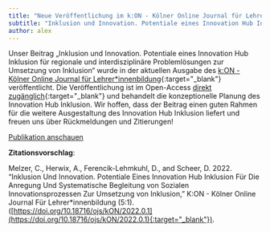 ```yaml
---
title: "Neue Veröffentlichung im k:ON - Kölner Online Journal für Lehrer*innenbildung"
subtitle: "Inklusion und Innovation. Potentiale eines Innovation Hub Inklusion für regionale und interdisziplinäre Problemlösungen zur Umsetzung von Inklusion" 
author: alex
---
```


Unser Beitrag „Inklusion und Innovation. Potentiale eines Innovation Hub Inklusion für regionale und interdisziplinäre Problemlösungen zur Umsetzung von Inklusion“ wurde in der aktuellen Ausgabe des [k:ON - Kölner Online Journal für Lehrer*innenbildung](https://journals.ub.uni-koeln.de/index.php/k_ON/issue/view/194){:target="_blank"} veröffentlicht. Die Veröffentlichung ist im Open-Access [direkt zugänglich](https://journals.ub.uni-koeln.de/index.php/k_ON/article/view/1338){:target="_blank"} und behandelt die konzeptionelle Planung des Innovation Hub Inklusion. Wir hoffen, dass der Beitrag einen guten Rahmen für die weitere Ausgestaltung des Innovation Hub Inklusion liefert und freuen uns über Rückmeldungen und Zitierungen! 

<div class="text-center mb-4"><a class="btn btn-primary btn-lg" href="https://journals.ub.uni-koeln.de/index.php/k_ON/article/view/1338" target="_blank">Publikation anschauen</a></div>

**Zitationsvorschlag**:

Melzer, C., Herwix, A., Ferencik-Lehmkuhl, D., and Scheer, D. 2022. “Inklusion Und Innovation. Potentiale Eines Innovation Hub Inklusion Für Die Anregung Und Systematische Begleitung von Sozialen Innovationsprozessen Zur Umsetzung von Inklusion,” K:ON - Kölner Online Journal Für Lehrer*innenbildung (5:1). ([https://doi.org/10.18716/ojs/kON/2022.0.1](https://doi.org/10.18716/ojs/kON/2022.0.1){:target="_blank"}).

